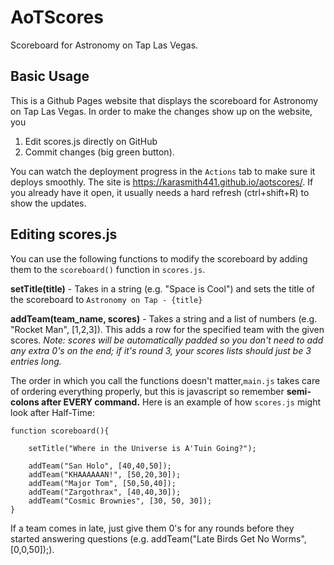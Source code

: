 # AoTScores
Scoreboard for Astronomy on Tap Las Vegas.

## Basic Usage

This is a Github Pages website that displays the scoreboard for Astronomy on Tap Las Vegas. In order to make the changes show up on the website, you 

1. Edit scores.js directly on GitHub
2. Commit changes (big green button).
 
You can watch the deployment progress in the `Actions` tab to make sure it deploys smoothly. The site is https://karasmith441.github.io/aotscores/. If you already have it open, it usually needs a hard refresh (ctrl+shift+R) to show the updates.

## Editing scores.js

You can use the following functions to modify the scoreboard by adding them to the `scoreboard()` function in `scores.js`.

**setTitle(title)** - Takes in a string (e.g. "Space is Cool") and sets the title of the scoreboard to `Astronomy on Tap - {title}`

**addTeam(team_name, scores)** - Takes a string and a list of numbers (e.g. "Rocket Man", [1,2,3]). This adds a row for the specified team with the given scores. *Note: scores will be automatically padded so you don't need to add any extra 0's on the end; if it's round 3, your scores lists should just be 3 entries long.*

The order in which you call the functions doesn't matter,`main.js` takes care of ordering everything properly, but this is javascript so remember **semi-colons after EVERY command.** Here is an example of how `scores.js` might look after Half-Time:

```
function scoreboard(){
	
	setTitle("Where in the Universe is A'Tuin Going?");

	addTeam("San Holo", [40,40,50]);
	addTeam("KHAAAAAAN!", [50,20,30]);
	addTeam("Major Tom", [50,50,40]);
	addTeam("Zargothrax", [40,40,30]);
	addTeam("Cosmic Brownies", [30, 50, 30]);
}
```

If a team comes in late, just give them 0's for any rounds before they started answering questions (e.g. addTeam("Late Birds Get No Worms", [0,0,50]);).
